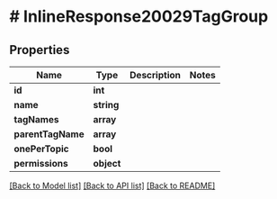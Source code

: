 # # InlineResponse20029TagGroup

## Properties

Name | Type | Description | Notes
------------ | ------------- | ------------- | -------------
**id** | **int** |  |
**name** | **string** |  |
**tagNames** | **array** |  |
**parentTagName** | **array** |  |
**onePerTopic** | **bool** |  |
**permissions** | **object** |  |

[[Back to Model list]](../../README.md#models) [[Back to API list]](../../README.md#endpoints) [[Back to README]](../../README.md)
